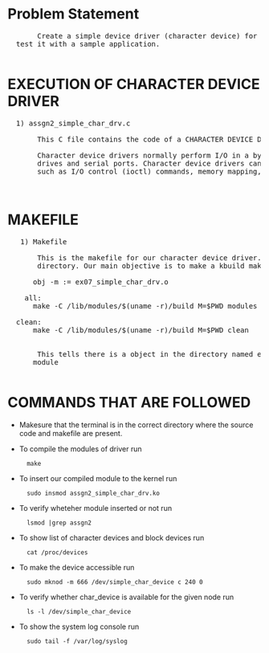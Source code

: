 # Problem Statement
  <pre>
       Create a simple device driver (character device) for the compiled kernel (in Assignment-1) and
  test it with a sample application.
  </pre>
# EXECUTION OF CHARACTER DEVICE DRIVER
  <pre>
  1) assgn2_simple_char_drv.c 

       This C file contains the code of a CHARACTER DEVICE DRIVER.

       Character device drivers normally perform I/O in a byte stream. Examples of devices using character drivers include tape 
       drives and serial ports. Character device drivers can also provide additional interfaces not present in block drivers, 
       such as I/O control (ioctl) commands, memory mapping, and device polling.

  </pre>
# MAKEFILE
   <pre>
   1) Makefile

       This is the makefile for our character device driver. This is responsible for building objects, it is our present working 
       directory. Our main objective is to make a kbuild makefile so our makefile code contain a single line command i.e 

      obj -m := ex07_simple_char_drv.o

    all:
      make -C /lib/modules/$(uname -r)/build M=$PWD modules

  clean:
      make -C /lib/modules/$(uname -r)/build M=$PWD clean


       This tells there is a object in the directory named ebbchar.o and obj-m tells that this object should be built as a 
      module
   </pre>

# COMMANDS THAT ARE FOLLOWED 

* Makesure that the terminal is in the correct directory where the source code and makefile are present.

* To compile the modules of driver run
  
  		make
  
* To insert our compiled module to the kernel run
  
  		sudo insmod assgn2_simple_char_drv.ko
  
* To verify wheteher module inserted or not run
  
  		lsmod |grep assgn2
  
* To show list of character devices and block devices run
  	
  		cat /proc/devices
  
* To make the device accessible run
  
  		sudo mknod -m 666 /dev/simple_char_device c 240 0 
        
* To verify whether char_device is available for the given node run
  
   		ls -l /dev/simple_char_device
   
* To show the system log console run 
  
  		sudo tail -f /var/log/syslog
    
  
